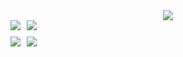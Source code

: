 <div align="center">
  <img src="https://github-profile-summary-cards.vercel.app/api/cards/profile-details?username=TetsuroAndo&count_private=true&theme=transparent"/>
  <div style="display: flex; justify-content: left; align-items: center; flex-wrap: nowrap; margin-bottom: 10px;">
  <img src="https://github-profile-summary-cards.vercel.app/api/cards/repos-per-language?username=TetsuroAndo&count_private=true&theme=transparent" style="margin-right: 10px;"/>
  <img src="https://github-profile-summary-cards.vercel.app/api/cards/most-commit-language?username=TetsuroAndo&count_private=true&theme=transparent" style="margin-right: 10px;"/>
</div>
  <div style="display: flex; justify-content: left; align-items: center; flex-wrap: nowrap; margin-bottom: 10px;">
  <img src="https://github-profile-summary-cards.vercel.app/api/cards/stats?username=TetsuroAndo&count_private=true&theme=transparent" style="margin-right: 10px;"/>
  <img src="https://github-profile-summary-cards.vercel.app/api/cards/productive-time?username=TetsuroAndo&utcOffset=9&count_private=true&theme=transparent" style="margin-right: 10px;"/>
</div>

